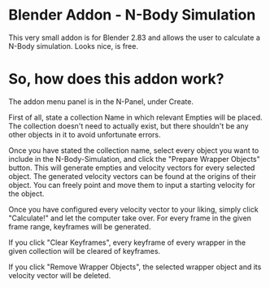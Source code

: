 # Blender Addon - N-Body Simulation

This very small addon is for Blender 2.83 and allows the user to calculate a N-Body simulation. Looks nice, is free.

# So, how does this addon work?

The addon menu panel is in the N-Panel, under Create.

First of all, state a collection Name in which relevant Empties will be placed. The collection doesn't need to actually exist, but there shouldn't be any other objects in it to avoid unfortunate errors.

Once you have stated the collection name, select every object you want to include in the N-Body-Simulation, and click the "Prepare Wrapper Objects" button. This will generate empties and velocity vectors for every selected object.
The generated velocity vectors can be found at the origins of their object. You can freely point and move them to input a starting velocity for the object.

Once you have configured every velocity vector to your liking, simply click "Calculate!" and let the computer take over. For every frame in the given frame range, keyframes will be generated.

If you click "Clear Keyframes", every keyframe of every wrapper in the given collection will be cleared of keyframes.

If you click "Remove Wrapper Objects", the selected wrapper object and its velocity vector will be deleted.
